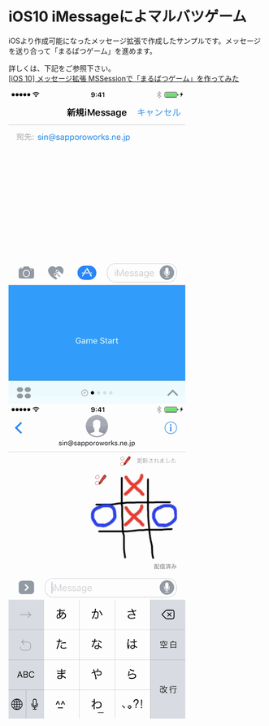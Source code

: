 # iOS10 iMessageによマルバツゲーム

iOSより作成可能になったメッセージ拡張で作成したサンプルです。メッセージを送り合って「まるばつゲーム」を進めます。

詳しくは、下記をご参照下さい。
<br>[[iOS 10] メッセージ拡張 MSSessionで「まるばつゲーム」を作ってみた](http://dev.classmethod.jp/smartphone/ios-10-imssession-marubatu/)

![](Images/006.gif)
![](Images/007.gif)

